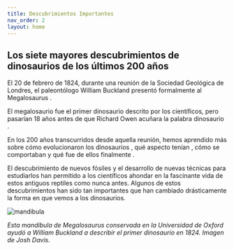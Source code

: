 ```yaml
---
title: Descubrimientos Importantes
nav_order: 2
layout: home
---
```


## Los siete mayores descubrimientos de dinosaurios de los últimos 200 años

El 20 de febrero de 1824, durante una reunión de la Sociedad Geológica de Londres, el paleontólogo William Buckland presentó formalmente al Megalosaurus .

El megalosaurio fue el primer dinosaurio descrito por los científicos, pero pasarían 18 años antes de que Richard Owen acuñara la palabra dinosaurio .

En los 200 años transcurridos desde aquella reunión, hemos aprendido más sobre cómo evolucionaron los dinosaurios , qué aspecto tenían , cómo se comportaban y qué fue de ellos finalmente .

El descubrimiento de nuevos fósiles y el desarrollo de nuevas técnicas para estudiarlos han permitido a los científicos ahondar en la fascinante vida de estos antiguos reptiles como nunca antes. Algunos de estos descubrimientos han sido tan importantes que han cambiado drásticamente la forma en que vemos a los dinosaurios. 

![mandibula](https://www.nhm.ac.uk/content/dam/nhmwww/discover/biggest-dinosaur-discoveries/megalosaurus-fossil-dinosaur%20discoveries-two-column.jpg.thumb.768.768.jpg)

*Esta mandíbula de Megalosaurus conservada en la Universidad de Oxford ayudó a William Buckland a describir  el primer dinosaurio en 1824. Imagen de Josh Davis.*


